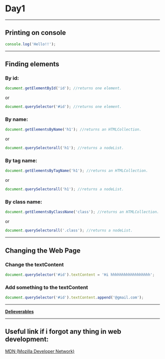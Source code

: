 <h1>Day1</h1>
<hr>

<h2>Printing on console</h2>

```javascript
console.log('Hello!!');
```
<hr>

<h2>Finding elements</h2>
<h3>By id:</h3>

```javascript
document.getElementById('id'); //returns one element.
```
or
```javascript
document.querySelector('#id'); //returns one element.
```

<h3>By name:</h3>

```javascript
document.getElementsByName('h1'); //returns an HTMLCollection.
```
or 
```javascript
document.querySelectorall('h1'); //returns a nodeList.
```

<h3>By tag name:</h3>

```javascript
document.getElementsByTagName('h1'); //returns an HTMLCollection.
```
or 
```javascript
document.querySelectorall('h1'); //returns a nodeList.
```

<h3>By class name:</h3>

```javascript
document.getElementsByClassNane('class'); //returns an HTMLCollection.
```
or 
```javascript
document.querySelectorall('.class'); //returns a nodeList.
```

<hr>
<h2>Changing the Web Page</h2>
<h3>Change the textContent</h3>

```javascript
document.querySelector('#id').textContent = 'Hi hhhhhhhhhhhhhhhhhh';
```

<h3>Add something to the textContent</h3>

```javascript
document.querySelector('#id').textContent.append('@gmail.com');
```


<hr>

**[Delieverables](https://github.com/AymanAttili/Mastering-JavaScript-in-20-Days/blob/main/Delieverables/Day1.md)**

<hr>
<h2>Useful link if i forgot any thing in web development:</h2>

[MDN (Mozilla Developer Network)](https://developer.mozilla.org/en-US/)
